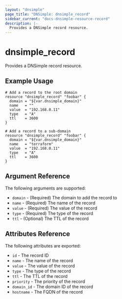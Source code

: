 ```yaml
---
layout: "dnsimple"
page_title: "DNSimple: dnsimple_record"
sidebar_current: "docs-dnsimple-resource-record"
description: |-
  Provides a DNSimple record resource.
---
```


# dnsimple\_record

Provides a DNSimple record resource.

## Example Usage

```
# Add a record to the root domain
resource "dnsimple_record" "foobar" {
  domain = "${var.dnsimple_domain}"
  name   = ""
  value  = "192.168.0.11"
  type   = "A"
  ttl    = 3600
}
```

```
# Add a record to a sub-domain
resource "dnsimple_record" "foobar" {
  domain = "${var.dnsimple_domain}"
  name   = "terraform"
  value  = "192.168.0.11"
  type   = "A"
  ttl    = 3600
}
```

## Argument Reference

The following arguments are supported:

* `domain` - (Required) The domain to add the record to
* `name` - (Required) The name of the record
* `value` - (Required) The value of the record
* `type` - (Required) The type of the record
* `ttl` - (Optional) The TTL of the record


## Attributes Reference

The following attributes are exported:

* `id` - The record ID
* `name` - The name of the record
* `value` - The value of the record
* `type` - The type of the record
* `ttl` - The TTL of the record
* `priority` - The priority of the record
* `domain_id` - The domain ID of the record
* `hostname` - The FQDN of the record
